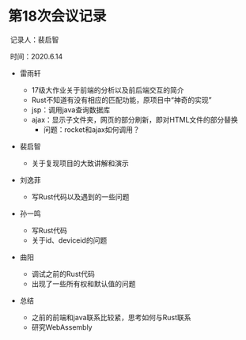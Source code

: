 # 第18次会议记录 

​																																			记录人：裴启智

​																																			时间：2020.6.14

* 雷雨轩
  * 17级大作业关于前端的分析以及前后端交互的简介
  * Rust不知道有没有相应的匹配功能，原项目中“神奇的实现”
  * jsp：调用java查询数据库
  * ajax：显示子文件夹，网页的部分刷新，即对HTML文件的部分替换
    * 问题：rocket和ajax如何调用？
* 裴启智
  * 关于复现项目的大致讲解和演示
* 刘逸菲
  * 写Rust代码以及遇到的一些问题

* 孙一鸣
  * 写Rust代码
  * 关于id、deviceid的问题
* 曲阳
  * 调试之前的Rust代码
  * 出现了一些所有权和默认值的问题
* 总结
  * 之前的前端和java联系比较紧，思考如何与Rust联系
  * 研究WebAssembly



